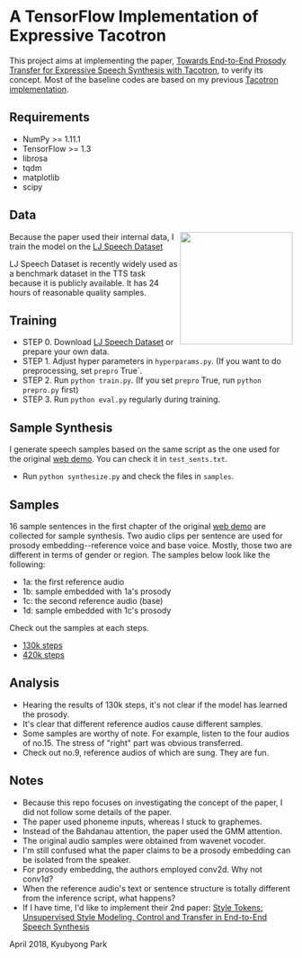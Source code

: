 # A TensorFlow Implementation of Expressive Tacotron

This project aims at implementing the paper, [Towards End-to-End Prosody Transfer for Expressive Speech Synthesis with Tacotron](https://arxiv.org/abs/1803.09047), to verify its concept. Most of the baseline codes are based on my previous [Tacotron implementation](https://github.com/Kyubyong/tacotron).

## Requirements

  * NumPy >= 1.11.1
  * TensorFlow >= 1.3
  * librosa
  * tqdm
  * matplotlib
  * scipy

## Data

<img src="https://image.shutterstock.com/z/stock-vector-lj-letters-four-colors-in-abstract-background-logo-design-identity-in-circle-alphabet-letter-418687846.jpg" height="200" align="right">

Because the paper used their internal data, I train the model on the [LJ Speech Dataset](https://keithito.com/LJ-Speech-Dataset/)

LJ Speech Dataset is recently widely used as a benchmark dataset in the TTS task because it is publicly available. It has 24 hours of reasonable quality samples.

## Training
  * STEP 0. Download [LJ Speech Dataset](https://keithito.com/LJ-Speech-Dataset/) or prepare your own data.
  * STEP 1. Adjust hyper parameters in `hyperparams.py`. (If you want to do preprocessing, set `prepro` True`.
  * STEP 2. Run `python train.py`. (If you set `prepro` True, run `python prepro.py` first)
  * STEP 3. Run `python eval.py` regularly during training.

## Sample Synthesis

I generate speech samples based on the same script as the one used for the original [web demo](https://google.github.io/tacotron/publications/end_to_end_prosody_transfer/). You can check it in `test_sents.txt`.

  * Run `python synthesize.py` and check the files in `samples`.


## Samples

16 sample sentences in the first chapter of the original [web demo](https://google.github.io/tacotron/publications/end_to_end_prosody_transfer/) are collected for sample synthesis. Two audio clips per sentence are used for prosody embedding--reference voice and base voice.
Mostly, those two are different in terms of gender or region. The samples below look like the following:

* 1a: the first reference audio
* 1b: sample embedded with 1a's prosody
* 1c: the second reference audio (base)
* 1d: sample embedded with 1c's prosody

Check out the samples at each steps.

* [130k steps](https://soundcloud.com/kyubyong-park/sets/expressive_tacotron_130k)
* [420k steps](https://soundcloud.com/kyubyong-park/sets/expressive_tacotron_420k)

## Analysis
  * Hearing the results of 130k steps, it's not clear if the model has learned the prosody.
  * It's clear that different reference audios cause different samples.
  * Some samples are worthy of note. For example, listen to the four audios of no.15. The stress of "right" part was obvious transferred.
  * Check out no.9, reference audios of which are sung. They are fun.

## Notes

  * Because this repo focuses on investigating the concept of the paper, I did not follow some details of the paper.
  * The paper used phoneme inputs, whereas I stuck to graphemes.
  * Instead of the Bahdanau attention, the paper used the GMM attention.
  * The original audio samples were obtained from wavenet vocoder.
  * I'm still confused what the paper claims to be a prosody embedding can be isolated from the speaker.
  * For prosody embedding, the authors employed conv2d. Why not conv1d?
  * When the reference audio's text or sentence structure is totally different from the inference script, what happens?
  * If I have time, I'd like to implement their 2nd paper: [Style Tokens: Unsupervised Style Modeling, Control and Transfer in End-to-End Speech Synthesis](https://arxiv.org/abs/1803.09017)

  April 2018,
  Kyubyong Park
